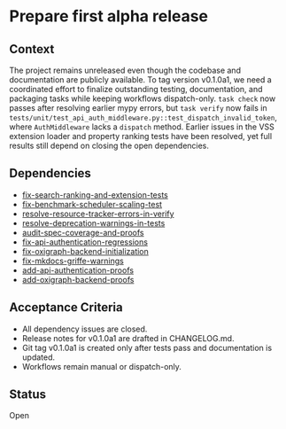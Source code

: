 # Prepare first alpha release

## Context
The project remains unreleased even though the codebase and documentation are
publicly available. To tag version v0.1.0a1, we need a coordinated effort to
finalize outstanding testing, documentation, and packaging tasks while keeping
workflows dispatch-only. `task check` now passes after resolving earlier mypy
errors, but `task verify` now fails in
`tests/unit/test_api_auth_middleware.py::test_dispatch_invalid_token`, where
`AuthMiddleware` lacks a `dispatch` method. Earlier issues in the VSS extension
loader and property ranking tests have been resolved, yet full results still
depend on closing the open dependencies.

## Dependencies
- [fix-search-ranking-and-extension-tests](fix-search-ranking-and-extension-tests.md)
- [fix-benchmark-scheduler-scaling-test](fix-benchmark-scheduler-scaling-test.md)
- [resolve-resource-tracker-errors-in-verify](resolve-resource-tracker-errors-in-verify.md)
- [resolve-deprecation-warnings-in-tests](resolve-deprecation-warnings-in-tests.md)
- [audit-spec-coverage-and-proofs](audit-spec-coverage-and-proofs.md)
- [fix-api-authentication-regressions](fix-api-authentication-regressions.md)
- [fix-oxigraph-backend-initialization](fix-oxigraph-backend-initialization.md)
- [fix-mkdocs-griffe-warnings](fix-mkdocs-griffe-warnings.md)
- [add-api-authentication-proofs](add-api-authentication-proofs.md)
- [add-oxigraph-backend-proofs](add-oxigraph-backend-proofs.md)

## Acceptance Criteria
- All dependency issues are closed.
- Release notes for v0.1.0a1 are drafted in CHANGELOG.md.
- Git tag v0.1.0a1 is created only after tests pass and documentation is updated.
- Workflows remain manual or dispatch-only.

## Status
Open
